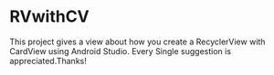 # RVwithCV
This project gives a view about how you create a RecyclerView with CardView using Android Studio.
Every Single suggestion is appreciated.Thanks!

